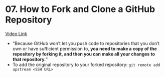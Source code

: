 # 07. How to Fork and Clone a GitHub Repository

[Video Link](https://egghead.io/lessons/javascript-how-to-fork-and-clone-a-github-repository)

-   &ldquo;Because GitHub won&rsquo;t let you push code to repositories that you don&rsquo;t own or have sufficient permission to, **you need to make a copy of the repository by forking it, and then you can make all your changes to that repository.**&rdquo;
-   To add the original repository to your forked repository: `git remote add upstream <SSH URL>`

